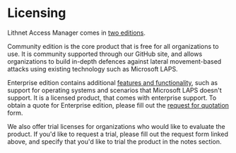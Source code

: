 # Licensing

Lithnet Access Manager comes in [two editions](access-manager-editions.md).

Community edition is the core product that is free for all organizations to use. It is community supported through our GitHub site, and allows organizations to build in-depth defences against lateral movement-based attacks using existing technology such as Microsoft LAPS.

Enterprise edition contains additional [features and functionality](access-manager-editions.md), such as support for operating systems and scenarios that Microsoft LAPS doesn't support. It is a licensed product, that comes with enterprise support. To obtain a quote for Enterprise edition, please fill out the [request for quotation](https://lithnet.io/products/access-manager/#ams-quote) form.

We also offer trial licenses for organizations who would like to evaluate the product. If you'd like to request a trial, please fill out the request form linked above, and specify that you'd like to trial the product in the notes section.
